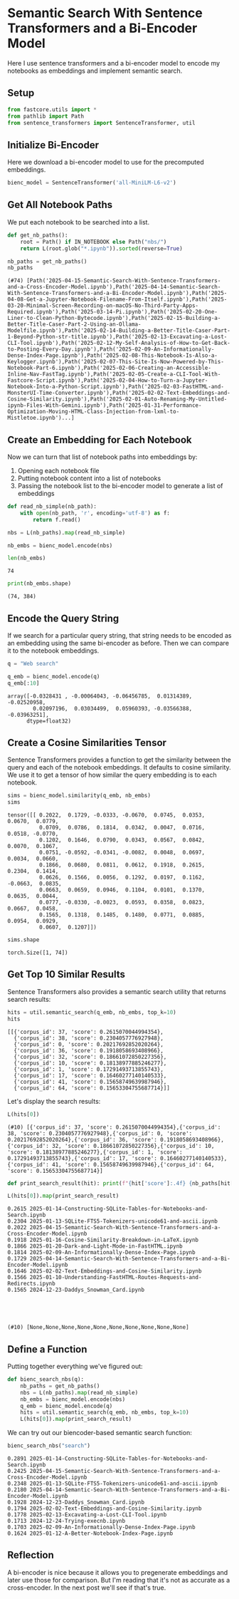 # Semantic Search With Sentence Transformers and a Bi-Encoder Model

Here I use sentence transformers and a bi-encoder model to encode my notebooks as embeddings and implement semantic search.

## Setup


```python
from fastcore.utils import *
from pathlib import Path
from sentence_transformers import SentenceTransformer, util
```

## Initialize Bi-Encoder

Here we download a bi-encoder model to use for the precomputed embeddings.


```python
bienc_model = SentenceTransformer('all-MiniLM-L6-v2')
```

## Get All Notebook Paths

We put each notebook to be searched into a list.


```python
def get_nb_paths(): 
    root = Path() if IN_NOTEBOOK else Path("nbs/")
    return L(root.glob("*.ipynb")).sorted(reverse=True)
```


```python
nb_paths = get_nb_paths()
nb_paths
```




    (#74) [Path('2025-04-15-Semantic-Search-With-Sentence-Transformers-and-a-Cross-Encoder-Model.ipynb'),Path('2025-04-14-Semantic-Search-With-Sentence-Transformers-and-a-Bi-Encoder-Model.ipynb'),Path('2025-04-08-Get-a-Jupyter-Notebook-Filename-From-Itself.ipynb'),Path('2025-03-20-Minimal-Screen-Recording-on-macOS-No-Third-Party-Apps-Required.ipynb'),Path('2025-03-14-Pi.ipynb'),Path('2025-02-20-One-Liner-to-Clean-Python-Bytecode.ipynb'),Path('2025-02-15-Building-a-Better-Title-Caser-Part-2-Using-an-Ollama-Modelfile.ipynb'),Path('2025-02-14-Building-a-Better-Title-Caser-Part-1-Beyond-Python-str-title.ipynb'),Path('2025-02-13-Excavating-a-Lost-CLI-Tool.ipynb'),Path('2025-02-12-My-Self-Analysis-of-How-to-Get-Back-to-Posting-Every-Day.ipynb'),Path('2025-02-09-An-Informationally-Dense-Index-Page.ipynb'),Path('2025-02-08-This-Notebook-Is-Also-a-Keylogger.ipynb'),Path('2025-02-07-This-Site-Is-Now-Powered-by-This-Notebook-Part-6.ipynb'),Path('2025-02-06-Creating-an-Accessible-Inline-Nav-FastTag.ipynb'),Path('2025-02-05-Create-a-CLI-Tool-With-Fastcore-Script.ipynb'),Path('2025-02-04-How-to-Turn-a-Jupyter-Notebook-Into-a-Python-Script.ipynb'),Path('2025-02-03-FastHTML-and-MonsterUI-Time-Converter.ipynb'),Path('2025-02-02-Text-Embeddings-and-Cosine-Similarity.ipynb'),Path('2025-02-01-Auto-Renaming-My-Untitled-ipynb-Files-With-Gemini.ipynb'),Path('2025-01-31-Performance-Optimization-Moving-HTML-Class-Injection-from-lxml-to-Mistletoe.ipynb')...]



## Create an Embedding for Each Notebook

Now we can turn that list of notebook paths into embeddings by:

1. Opening each notebook file
2. Putting notebook content into a list of notebooks
3. Passing the notebook list to the bi-encoder model to generate a list of embeddings


```python
def read_nb_simple(nb_path):
    with open(nb_path, 'r', encoding='utf-8') as f:
        return f.read()
```


```python
nbs = L(nb_paths).map(read_nb_simple)
```


```python
nb_embs = bienc_model.encode(nbs)
```


```python
len(nb_embs)
```




    74




```python
print(nb_embs.shape)
```

    (74, 384)


## Encode the Query String

If we search for a particular query string, that string needs to be encoded as an embedding using the same bi-encoder as before. Then we can compare it to the notebook embeddings.


```python
q = "Web search"
```


```python
q_emb = bienc_model.encode(q)
q_emb[:10]
```




    array([-0.0328431 , -0.00064043, -0.06456785,  0.01314389, -0.02520958,
            0.02097196,  0.03034499,  0.05960393, -0.03566388, -0.03963251],
          dtype=float32)



## Create a Cosine Similarities Tensor

Sentence Transformers provides a function to get the similarity between the query and each of the notebook embeddings. It defaults to cosine similarity. We use it to get a tensor of how similar the query embedding is to each notebook.


```python
sims = bienc_model.similarity(q_emb, nb_embs)
sims
```




    tensor([[ 0.2022,  0.1729, -0.0333, -0.0670,  0.0745,  0.0353,  0.0670,  0.0779,
              0.0709,  0.0786,  0.1814,  0.0342,  0.0047,  0.0716,  0.0518, -0.0770,
              0.1202,  0.1646,  0.0790,  0.0343,  0.0567,  0.0842,  0.0070,  0.1067,
              0.0751, -0.0592, -0.0341, -0.0082,  0.0048,  0.0697,  0.0034,  0.0660,
              0.1866,  0.0680,  0.0811,  0.0612,  0.1918,  0.2615,  0.2304,  0.1414,
              0.0626,  0.1566,  0.0056,  0.1292,  0.0197,  0.1162, -0.0663,  0.0835,
              0.0663,  0.0659,  0.0946,  0.1104,  0.0101,  0.1370,  0.0635,  0.0044,
              0.0777, -0.0330, -0.0023,  0.0593,  0.0358,  0.0823,  0.0667,  0.0458,
              0.1565,  0.1318,  0.1485,  0.1480,  0.0771,  0.0885,  0.0954,  0.0929,
              0.0607,  0.1207]])




```python
sims.shape
```




    torch.Size([1, 74])



## Get Top 10 Similar Results

Sentence Transformers also provides a semantic search utility that returns search results:


```python
hits = util.semantic_search(q_emb, nb_embs, top_k=10)
hits
```




    [[{'corpus_id': 37, 'score': 0.2615070044994354},
      {'corpus_id': 38, 'score': 0.2304057776927948},
      {'corpus_id': 0, 'score': 0.20217692852020264},
      {'corpus_id': 36, 'score': 0.1918058693408966},
      {'corpus_id': 32, 'score': 0.18661072850227356},
      {'corpus_id': 10, 'score': 0.18138977885246277},
      {'corpus_id': 1, 'score': 0.17291493713855743},
      {'corpus_id': 17, 'score': 0.16460277140140533},
      {'corpus_id': 41, 'score': 0.15658749639987946},
      {'corpus_id': 64, 'score': 0.15653304755687714}]]



Let's display the search results:


```python
L(hits[0])
```




    (#10) [{'corpus_id': 37, 'score': 0.2615070044994354},{'corpus_id': 38, 'score': 0.2304057776927948},{'corpus_id': 0, 'score': 0.20217692852020264},{'corpus_id': 36, 'score': 0.1918058693408966},{'corpus_id': 32, 'score': 0.18661072850227356},{'corpus_id': 10, 'score': 0.18138977885246277},{'corpus_id': 1, 'score': 0.17291493713855743},{'corpus_id': 17, 'score': 0.16460277140140533},{'corpus_id': 41, 'score': 0.15658749639987946},{'corpus_id': 64, 'score': 0.15653304755687714}]




```python
def print_search_result(hit): print(f"{hit['score']:.4f} {nb_paths[hit['corpus_id']]}")
```


```python
L(hits[0]).map(print_search_result)
```

    0.2615 2025-01-14-Constructing-SQLite-Tables-for-Notebooks-and-Search.ipynb
    0.2304 2025-01-13-SQLite-FTS5-Tokenizers-unicode61-and-ascii.ipynb
    0.2022 2025-04-15-Semantic-Search-With-Sentence-Transformers-and-a-Cross-Encoder-Model.ipynb
    0.1918 2025-01-16-Cosine-Similarity-Breakdown-in-LaTeX.ipynb
    0.1866 2025-01-20-Dark-and-Light-Mode-in-FastHTML.ipynb
    0.1814 2025-02-09-An-Informationally-Dense-Index-Page.ipynb
    0.1729 2025-04-14-Semantic-Search-With-Sentence-Transformers-and-a-Bi-Encoder-Model.ipynb
    0.1646 2025-02-02-Text-Embeddings-and-Cosine-Similarity.ipynb
    0.1566 2025-01-10-Understanding-FastHTML-Routes-Requests-and-Redirects.ipynb
    0.1565 2024-12-23-Daddys_Snowman_Card.ipynb





    (#10) [None,None,None,None,None,None,None,None,None,None]



## Define a Function

Putting together everything we've figured out:


```python
def bienc_search_nbs(q):
    nb_paths = get_nb_paths()
    nbs = L(nb_paths).map(read_nb_simple)
    nb_embs = bienc_model.encode(nbs)
    q_emb = bienc_model.encode(q)
    hits = util.semantic_search(q_emb, nb_embs, top_k=10)
    L(hits[0]).map(print_search_result)
```

We can try out our biencoder-based semantic search function:


```python
bienc_search_nbs("search")
```

    0.2891 2025-01-14-Constructing-SQLite-Tables-for-Notebooks-and-Search.ipynb
    0.2425 2025-04-15-Semantic-Search-With-Sentence-Transformers-and-a-Cross-Encoder-Model.ipynb
    0.2348 2025-01-13-SQLite-FTS5-Tokenizers-unicode61-and-ascii.ipynb
    0.2180 2025-04-14-Semantic-Search-With-Sentence-Transformers-and-a-Bi-Encoder-Model.ipynb
    0.1928 2024-12-23-Daddys_Snowman_Card.ipynb
    0.1794 2025-02-02-Text-Embeddings-and-Cosine-Similarity.ipynb
    0.1778 2025-02-13-Excavating-a-Lost-CLI-Tool.ipynb
    0.1713 2024-12-24-Trying-execnb.ipynb
    0.1703 2025-02-09-An-Informationally-Dense-Index-Page.ipynb
    0.1624 2025-01-12-A-Better-Notebook-Index-Page.ipynb


## Reflection

A bi-encoder is nice because it allows you to pregenerate embeddings and later use those for comparison. But I'm reading that it's not as accurate as a cross-encoder. In the next post we'll see if that's true.
